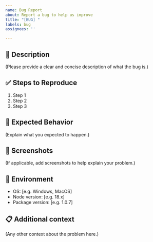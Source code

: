 ```yaml
---
name: Bug Report
about: Report a bug to help us improve
title: "[BUG] "
labels: bug
assignees: ''

---
```


## 🐛 Description
(Please provide a clear and concise description of what the bug is.)

## ✅ Steps to Reproduce
1. Step 1
2. Step 2
3. Step 3

## 🤔 Expected Behavior
(Explain what you expected to happen.)

## 📸 Screenshots
(If applicable, add screenshots to help explain your problem.)

## 📱 Environment
- OS: [e.g. Windows, MacOS]
- Node version: [e.g. 18.x]
- Package version: [e.g. 1.0.7]

## 📋 Additional context
(Any other context about the problem here.)
